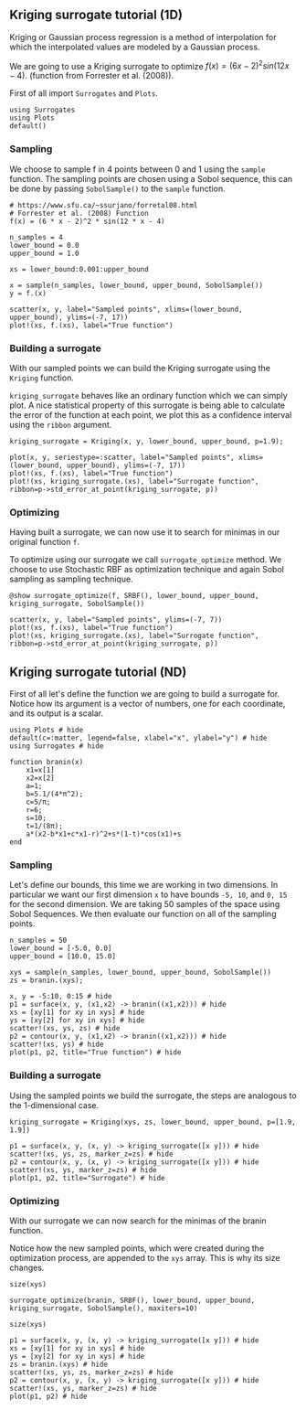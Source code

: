 ## Kriging surrogate tutorial (1D)

Kriging or Gaussian process regression is a method of interpolation for which the interpolated values are modeled by a Gaussian process.

We are going to use a Kriging surrogate to optimize $f(x)=(6x-2)^2sin(12x-4)$. (function from Forrester et al. (2008)).

First of all import `Surrogates` and `Plots`.
```@example kriging_tutorial1d
using Surrogates
using Plots
default()
```
### Sampling

We choose to sample f in 4 points between 0 and 1 using the `sample` function. The sampling points are chosen using a Sobol sequence, this can be done by passing `SobolSample()` to the `sample` function.

```@example kriging_tutorial1d
# https://www.sfu.ca/~ssurjano/forretal08.html
# Forrester et al. (2008) Function
f(x) = (6 * x - 2)^2 * sin(12 * x - 4)

n_samples = 4
lower_bound = 0.0
upper_bound = 1.0

xs = lower_bound:0.001:upper_bound

x = sample(n_samples, lower_bound, upper_bound, SobolSample())
y = f.(x)

scatter(x, y, label="Sampled points", xlims=(lower_bound, upper_bound), ylims=(-7, 17))
plot!(xs, f.(xs), label="True function")
```
### Building a surrogate

With our sampled points we can build the Kriging surrogate using the `Kriging` function.

`kriging_surrogate` behaves like an ordinary function which we can simply plot. A nice statistical property of this surrogate is being able to calculate the error of the function at each point, we plot this as a confidence interval using the `ribbon` argument.

```@example kriging_tutorial1d
kriging_surrogate = Kriging(x, y, lower_bound, upper_bound, p=1.9);

plot(x, y, seriestype=:scatter, label="Sampled points", xlims=(lower_bound, upper_bound), ylims=(-7, 17))
plot!(xs, f.(xs), label="True function")
plot!(xs, kriging_surrogate.(xs), label="Surrogate function", ribbon=p->std_error_at_point(kriging_surrogate, p))
```
### Optimizing
Having built a surrogate, we can now use it to search for minimas in our original function `f`.

To optimize using our surrogate we call `surrogate_optimize` method. We choose to use Stochastic RBF as optimization technique and again Sobol sampling as sampling technique.

```@example kriging_tutorial1d
@show surrogate_optimize(f, SRBF(), lower_bound, upper_bound, kriging_surrogate, SobolSample())

scatter(x, y, label="Sampled points", ylims=(-7, 7))
plot!(xs, f.(xs), label="True function")
plot!(xs, kriging_surrogate.(xs), label="Surrogate function", ribbon=p->std_error_at_point(kriging_surrogate, p))
```


## Kriging surrogate tutorial (ND)

First of all let's define the function we are going to build a surrogate for. Notice how its argument is a vector of numbers, one for each coordinate, and its output is a scalar.

```@example kriging_tutorialnd
using Plots # hide
default(c=:matter, legend=false, xlabel="x", ylabel="y") # hide
using Surrogates # hide

function branin(x)
    x1=x[1]
    x2=x[2]
    a=1;
    b=5.1/(4*π^2);
    c=5/π;
    r=6;
    s=10;
    t=1/(8π);
    a*(x2-b*x1+c*x1-r)^2+s*(1-t)*cos(x1)+s
end
```

### Sampling
Let's define our bounds, this time we are working in two dimensions. In particular we want our first dimension `x` to have bounds `-5, 10`, and `0, 15` for the second dimension. We are taking 50 samples of the space using Sobol Sequences. We then evaluate our function on all of the sampling points.

```@example kriging_tutorialnd
n_samples = 50
lower_bound = [-5.0, 0.0]
upper_bound = [10.0, 15.0]

xys = sample(n_samples, lower_bound, upper_bound, SobolSample())
zs = branin.(xys);
```

```@example kriging_tutorialnd
x, y = -5:10, 0:15 # hide
p1 = surface(x, y, (x1,x2) -> branin((x1,x2))) # hide
xs = [xy[1] for xy in xys] # hide
ys = [xy[2] for xy in xys] # hide
scatter!(xs, ys, zs) # hide
p2 = contour(x, y, (x1,x2) -> branin((x1,x2))) # hide
scatter!(xs, ys) # hide
plot(p1, p2, title="True function") # hide
```

### Building a surrogate
Using the sampled points we build the surrogate, the steps are analogous to the 1-dimensional case.

```@example kriging_tutorialnd
kriging_surrogate = Kriging(xys, zs, lower_bound, upper_bound, p=[1.9, 1.9])
```

```@example kriging_tutorialnd
p1 = surface(x, y, (x, y) -> kriging_surrogate([x y])) # hide
scatter!(xs, ys, zs, marker_z=zs) # hide
p2 = contour(x, y, (x, y) -> kriging_surrogate([x y])) # hide
scatter!(xs, ys, marker_z=zs) # hide
plot(p1, p2, title="Surrogate") # hide
```

### Optimizing
With our surrogate we can now search for the minimas of the branin function.

Notice how the new sampled points, which were created during the optimization process, are appended to the `xys` array.
This is why its size changes.

```@example kriging_tutorialnd
size(xys)
```
```@example kriging_tutorialnd
surrogate_optimize(branin, SRBF(), lower_bound, upper_bound, kriging_surrogate, SobolSample(), maxiters=10)
```
```@example kriging_tutorialnd
size(xys)
```

```@example kriging_tutorialnd
p1 = surface(x, y, (x, y) -> kriging_surrogate([x y])) # hide
xs = [xy[1] for xy in xys] # hide
ys = [xy[2] for xy in xys] # hide
zs = branin.(xys) # hide
scatter!(xs, ys, zs, marker_z=zs) # hide
p2 = contour(x, y, (x, y) -> kriging_surrogate([x y])) # hide
scatter!(xs, ys, marker_z=zs) # hide
plot(p1, p2) # hide
```
